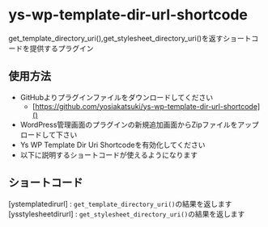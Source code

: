 # ys-wp-template-dir-url-shortcode
get_template_directory_uri(),get_stylesheet_directory_uri()を返すショートコードを提供するプラグイン

## 使用方法

- GitHubよりプラグインファイルをダウンロードしてください
  - [https://github.com/yosiakatsuki/ys-wp-template-dir-url-shortcode]()
- WordPress管理画面のプラグインの新規追加画面からZipファイルをアップロードして下さい
- Ys WP Template Dir Uri Shortcodeを有効化してください
- 以下に説明するショートコードが使えるようになります



## ショートコード

\[ystemplatedirurl\] : `get_template_directory_uri()`の結果を返します
\[ysstylesheetdirurl\] : `get_stylesheet_directory_uri()`の結果を返します


